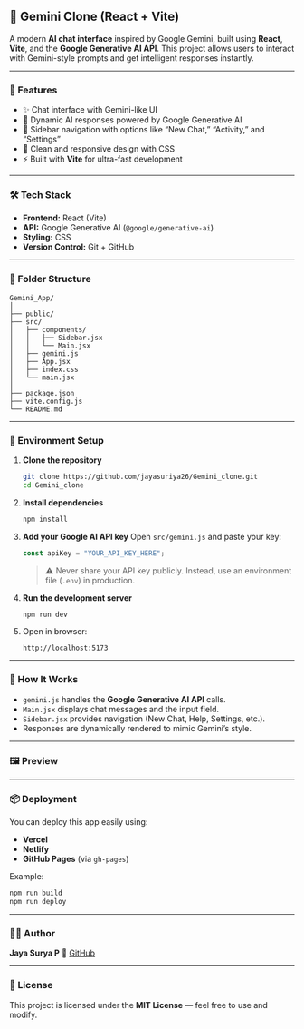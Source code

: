## 🧠 Gemini Clone (React + Vite)

A modern **AI chat interface** inspired by Google Gemini, built using **React**, **Vite**, and the **Google Generative AI API**.
This project allows users to interact with Gemini-style prompts and get intelligent responses instantly.

---

### 🚀 Features

* ✨ Chat interface with Gemini-like UI
* 💬 Dynamic AI responses powered by Google Generative AI
* 🧭 Sidebar navigation with options like “New Chat,” “Activity,” and “Settings”
* 🎨 Clean and responsive design with CSS
* ⚡ Built with **Vite** for ultra-fast development

---

### 🛠️ Tech Stack

* **Frontend:** React (Vite)
* **API:** Google Generative AI (`@google/generative-ai`)
* **Styling:** CSS
* **Version Control:** Git + GitHub

---

### 📁 Folder Structure

```
Gemini_App/
│
├── public/
├── src/
│   ├── components/
│   │   ├── Sidebar.jsx
│   │   └── Main.jsx
│   ├── gemini.js
│   ├── App.jsx
│   ├── index.css
│   └── main.jsx
│
├── package.json
├── vite.config.js
└── README.md
```

---

### 🔑 Environment Setup

1. **Clone the repository**

   ```bash
   git clone https://github.com/jayasuriya26/Gemini_clone.git
   cd Gemini_clone
   ```

2. **Install dependencies**

   ```bash
   npm install
   ```

3. **Add your Google AI API key**
   Open `src/gemini.js` and paste your key:

   ```js
   const apiKey = "YOUR_API_KEY_HERE";
   ```

   > ⚠️ Never share your API key publicly.
   > Instead, use an environment file (`.env`) in production.

4. **Run the development server**

   ```bash
   npm run dev
   ```

5. Open in browser:

   ```
   http://localhost:5173
   ```

---

### 🧩 How It Works

* `gemini.js` handles the **Google Generative AI API** calls.
* `Main.jsx` displays chat messages and the input field.
* `Sidebar.jsx` provides navigation (New Chat, Help, Settings, etc.).
* Responses are dynamically rendered to mimic Gemini’s style.

---

### 🖼️ Preview

---

### 📦 Deployment

You can deploy this app easily using:

* **Vercel**
* **Netlify**
* **GitHub Pages** (via `gh-pages`)

Example:

```bash
npm run build
npm run deploy
```

---

### 👨‍💻 Author

**Jaya Surya P**
🔗 [GitHub](https://github.com/jayasuriya26)

---

### 📜 License

This project is licensed under the **MIT License** — feel free to use and modify.
